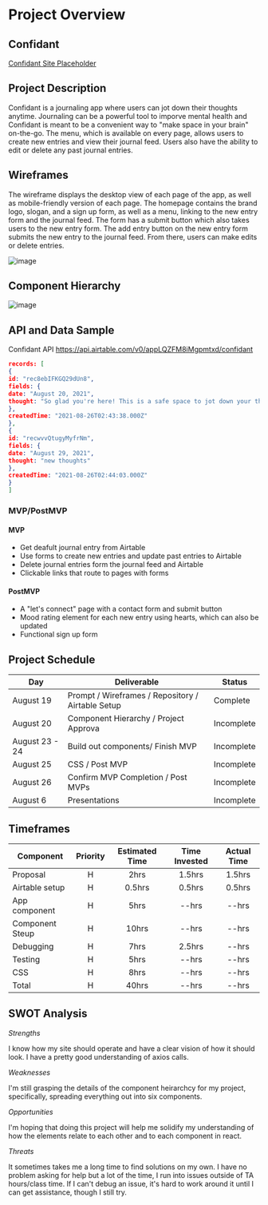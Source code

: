 # Project Overview

## Confidant

[Confidant Site Placeholder](https://pantrymeals.surge.sh/)

## Project Description

Confidant is a journaling app where users can jot down their thoughts anytime. Journaling can be a powerful tool to imporve mental health and Confidant is meant to be a convenient way to "make space in your brain" on-the-go. The menu, which is available on every page, allows users to create new entries and view their journal feed. Users also have the ability to edit or delete any past journal entries.


## Wireframes
The wireframe displays the desktop view of each page of the app, as well as mobile-friendly version of each page. The homepage contains the brand logo, slogan, and a sign up form, as well as a menu, linking to the new entry form and the journal feed. The form has a submit button which also takes users to the new entry form. The add entry button on the new entry form submits the new entry to the journal feed. From there, users can make edits or delete entries.


![image](https://user-images.githubusercontent.com/83891591/130286570-1cda2f11-1ce4-4046-bfaa-2c70bd3b607d.png)


## Component Hierarchy

![image](https://user-images.githubusercontent.com/83891591/131067978-2f04f2f2-589a-45c1-a354-bec534dc8ba3.png)


## API and Data Sample

Confidant API https://api.airtable.com/v0/appLQZFM8iMgpmtxd/confidant

```json
records: [
{
id: "rec8ebIFKGQ29dUn8",
fields: {
date: "August 20, 2021",
thought: "So glad you're here! This is a safe space to jot down your thoughts. Happy journaling! -Your Confidant"
},
createdTime: "2021-08-26T02:43:38.000Z"
},
{
id: "recwvvQtugyMyfrNm",
fields: {
date: "August 29, 2021",
thought: "new thoughts"
},
createdTime: "2021-08-26T02:44:03.000Z"
}
]
```


### MVP/PostMVP 

#### MVP 

- Get deafult journal entry from Airtable
- Use forms to create new entries and update past entries to Airtable
- Delete journal entries form the journal feed and Airtable
- Clickable links that route to pages with forms


#### PostMVP  

- A "let's connect" page with a contact form and submit button
- Mood rating element for each new entry using hearts, which can also be updated
- Functional sign up form


## Project Schedule


|  Day | Deliverable | Status
|---|---| ---|
|August 19| Prompt / Wireframes / Repository / Airtable Setup | Complete
|August 20| Component Hierarchy / Project Approva | Incomplete
|August 23 - 24| Build out components/ Finish MVP | Incomplete
|August 25| CSS / Post MVP  | Incomplete
|August 26| Confirm MVP Completion / Post MVPs  | Incomplete
|August 6| Presentations | Incomplete



## Timeframes

| Component | Priority | Estimated Time | Time Invested | Actual Time |
| --- | :---: |  :---: | :---: | :---: |
| Proposal | H | 2hrs| 1.5hrs | 1.5hrs |
| Airtable setup | H | 0.5hrs| 0.5hrs | 0.5hrs |
| App component | H | 5hrs| --hrs | --hrs |
| Component Steup | H | 10hrs| --hrs | --hrs |
| Debugging | H | 7hrs| 2.5hrs | --hrs |
| Testing | H | 5hrs| --hrs | --hrs |
| CSS| H | 8hrs| --hrs | --hrs |
| Total | H | 40hrs| --hrs | --hrs |


## SWOT Analysis

*Strengths*

I know how my site should operate and have a clear vision of how it should look. I have a pretty good understanding of axios calls.

*Weaknesses*

I'm still grasping the details of the component heirarchcy for my project, specifically, spreading everything out into six components.

*Opportunities*

I'm hoping that doing this project will help me solidify my understanding of how the elements relate to each other and to each component in react.

*Threats*

It sometimes takes me a long time to find solutions on my own. I have no problem asking for help but a lot of the time, I run into issues outside of TA hours/class time. If I can't debug an issue, it's hard to work around it until I can get assistance, though I still try.
